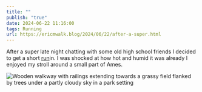 ```yaml
---
title: ""
publish: "true"
date: 2024-06-22 11:16:00
tags: Running
url: https://ericmwalk.blog/2024/06/22/after-a-super.html
---
```


After a super late night chatting with some old high school friends I decided to get a short [run](https://www.strava.com/activities/11716495647)in.  I was shocked at how hot and humid it was already I enjoyed my stroll around a small part of Ames.

![Wooden walkway with railings extending towards a grassy field flanked by trees under a partly cloudy sky in a park setting](https://ericmwalk.blog/uploads/2024/img-0432.jpeg)

